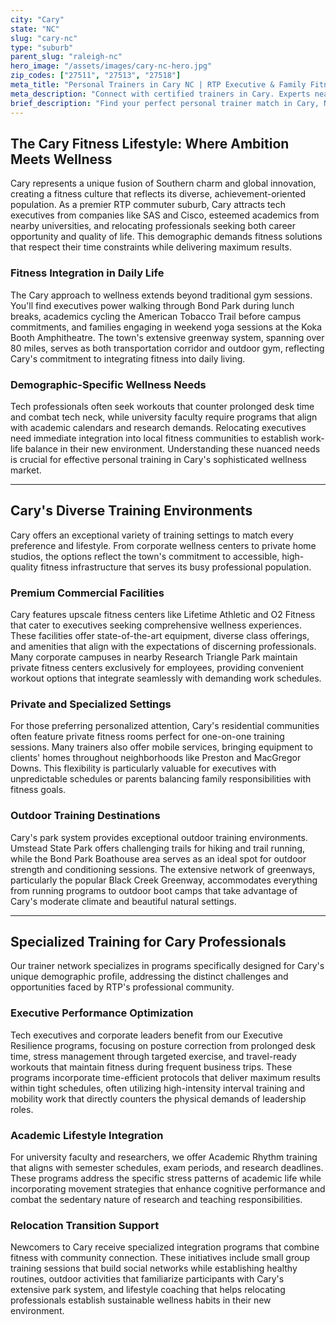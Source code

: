 ```yaml
---
city: "Cary"
state: "NC"
slug: "cary-nc"
type: "suburb"
parent_slug: "raleigh-nc"
hero_image: "/assets/images/cary-nc-hero.jpg"
zip_codes: ["27511", "27513", "27518"]
meta_title: "Personal Trainers in Cary NC | RTP Executive & Family Fitness"
meta_description: "Connect with certified trainers in Cary. Experts near Research Triangle Park, focusing on corporate schedules, top schools, and master-planned amenities."
brief_description: "Find your perfect personal trainer match in Cary, NC. Our service connects busy RTP professionals with certified trainers who understand your demanding schedule. Whether you're a tech executive needing efficient workouts, an academic seeking stress management, or newly relocated to the Triangle, we match you with specialists in executive fitness, corporate wellness, and lifestyle integration. Get personalized training at your home, corporate gym, or Cary's beautiful parks. Stop wasting time searching and start achieving your fitness goals with our curated trainer network designed specifically for Cary's ambitious professionals."
---
```

## The Cary Fitness Lifestyle: Where Ambition Meets Wellness

Cary represents a unique fusion of Southern charm and global innovation, creating a fitness culture that reflects its diverse, achievement-oriented population. As a premier RTP commuter suburb, Cary attracts tech executives from companies like SAS and Cisco, esteemed academics from nearby universities, and relocating professionals seeking both career opportunity and quality of life. This demographic demands fitness solutions that respect their time constraints while delivering maximum results.

### Fitness Integration in Daily Life

The Cary approach to wellness extends beyond traditional gym sessions. You'll find executives power walking through Bond Park during lunch breaks, academics cycling the American Tobacco Trail before campus commitments, and families engaging in weekend yoga sessions at the Koka Booth Amphitheatre. The town's extensive greenway system, spanning over 80 miles, serves as both transportation corridor and outdoor gym, reflecting Cary's commitment to integrating fitness into daily living.

### Demographic-Specific Wellness Needs

Tech professionals often seek workouts that counter prolonged desk time and combat tech neck, while university faculty require programs that align with academic calendars and research demands. Relocating executives need immediate integration into local fitness communities to establish work-life balance in their new environment. Understanding these nuanced needs is crucial for effective personal training in Cary's sophisticated wellness market.

---

## Cary's Diverse Training Environments

Cary offers an exceptional variety of training settings to match every preference and lifestyle. From corporate wellness centers to private home studios, the options reflect the town's commitment to accessible, high-quality fitness infrastructure that serves its busy professional population.

### Premium Commercial Facilities

Cary features upscale fitness centers like Lifetime Athletic and O2 Fitness that cater to executives seeking comprehensive wellness experiences. These facilities offer state-of-the-art equipment, diverse class offerings, and amenities that align with the expectations of discerning professionals. Many corporate campuses in nearby Research Triangle Park maintain private fitness centers exclusively for employees, providing convenient workout options that integrate seamlessly with demanding work schedules.

### Private and Specialized Settings

For those preferring personalized attention, Cary's residential communities often feature private fitness rooms perfect for one-on-one training sessions. Many trainers also offer mobile services, bringing equipment to clients' homes throughout neighborhoods like Preston and MacGregor Downs. This flexibility is particularly valuable for executives with unpredictable schedules or parents balancing family responsibilities with fitness goals.

### Outdoor Training Destinations

Cary's park system provides exceptional outdoor training environments. Umstead State Park offers challenging trails for hiking and trail running, while the Bond Park Boathouse area serves as an ideal spot for outdoor strength and conditioning sessions. The extensive network of greenways, particularly the popular Black Creek Greenway, accommodates everything from running programs to outdoor boot camps that take advantage of Cary's moderate climate and beautiful natural settings.

---

## Specialized Training for Cary Professionals

Our trainer network specializes in programs specifically designed for Cary's unique demographic profile, addressing the distinct challenges and opportunities faced by RTP's professional community.

### Executive Performance Optimization

Tech executives and corporate leaders benefit from our Executive Resilience programs, focusing on posture correction from prolonged desk time, stress management through targeted exercise, and travel-ready workouts that maintain fitness during frequent business trips. These programs incorporate time-efficient protocols that deliver maximum results within tight schedules, often utilizing high-intensity interval training and mobility work that directly counters the physical demands of leadership roles.

### Academic Lifestyle Integration

For university faculty and researchers, we offer Academic Rhythm training that aligns with semester schedules, exam periods, and research deadlines. These programs address the specific stress patterns of academic life while incorporating movement strategies that enhance cognitive performance and combat the sedentary nature of research and teaching responsibilities.

### Relocation Transition Support

Newcomers to Cary receive specialized integration programs that combine fitness with community connection. These initiatives include small group training sessions that build social networks while establishing healthy routines, outdoor activities that familiarize participants with Cary's extensive park system, and lifestyle coaching that helps relocating professionals establish sustainable wellness habits in their new environment.